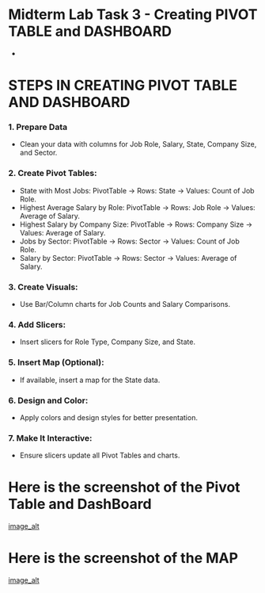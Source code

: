 # Midterm Lab Task 3 - Creating PIVOT TABLE and DASHBOARD
-
# STEPS IN CREATING PIVOT TABLE AND DASHBOARD
### 1. Prepare Data
- Clean your data with columns for Job Role, Salary, State, Company Size, and Sector.
### 2. Create Pivot Tables:
- State with Most Jobs: PivotTable → Rows: State → Values: Count of Job Role.
- Highest Average Salary by Role: PivotTable → Rows: Job Role → Values: Average of Salary.
- Highest Salary by Company Size: PivotTable → Rows: Company Size → Values: Average of Salary.
- Jobs by Sector: PivotTable → Rows: Sector → Values: Count of Job Role.
- Salary by Sector: PivotTable → Rows: Sector → Values: Average of Salary.
### 3. Create Visuals:
- Use Bar/Column charts for Job Counts and Salary Comparisons.
### 4. Add Slicers:
- Insert slicers for Role Type, Company Size, and State.
### 5. Insert Map (Optional):
- If available, insert a map for the State data.
### 6. Design and Color:
- Apply colors and design styles for better presentation.
### 7. Make It Interactive:
- Ensure slicers update all Pivot Tables and charts.
# Here is the screenshot of the Pivot Table and DashBoard
[image_alt](https://github.com/natdungca23/EDM-PORTFOLIO/blob/50145ebea3a4882c48050e05f31bd8781c7626aa/Midterm%20Task%203/Screenshot%202025-03-29%20085145.png)
# Here is the screenshot of the MAP
[image_alt]()
